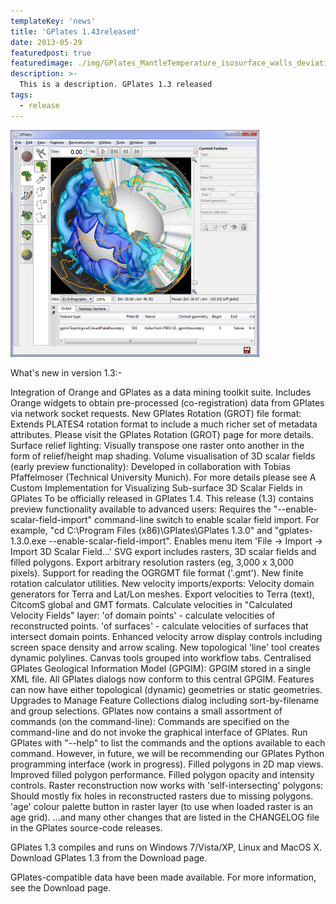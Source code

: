 ```yaml
---
templateKey: 'news'
title: 'GPlates 1.43released'
date: 2013-05-29
featuredpost: true
featuredimage: ./img/GPlates_MantleTemperature_isosurface_walls_deviation-398x363.png
description: >-
  This is a description. GPlates 1.3 released
tags:
  - release
---
```


![GPlates 1.3 released](./img/GPlates_MantleTemperature_isosurface_walls_deviation-398x363.png)

What's new in version 1.3:-

Integration of Orange and GPlates as a data mining toolkit suite.
Includes Orange widgets to obtain pre-processed (co-registration) data from GPlates via network socket requests.
New GPlates Rotation (GROT) file format:
Extends PLATES4 rotation format to include a much richer set of metadata attributes.
Please visit the GPlates Rotation (GROT) page for more details.
Surface relief lighting:
Visually transpose one raster onto another in the form of relief/height map shading.
Volume visualisation of 3D scalar fields (early preview functionality):
Developed in collaboration with Tobias Pfaffelmoser (Technical University Munich).
For more details please see A Custom Implementation for Visualizing Sub-surface 3D Scalar Fields in GPlates
To be officially released in GPlates 1.4.
This release (1.3) contains preview functionality available to advanced users:
Requires the "--enable-scalar-field-import" command-line switch to enable scalar field import.
For example, "cd C:\Program Files (x86)\GPlates\GPlates 1.3.0" and "gplates-1.3.0.exe --enable-scalar-field-import".
Enables menu item 'File -> Import -> Import 3D Scalar Field...'
SVG export includes rasters, 3D scalar fields and filled polygons.
Export arbitrary resolution rasters (eg, 3,000 x 3,000 pixels).
Support for reading the OGRGMT file format ('.gmt').
New finite rotation calculator utilities.
New velocity imports/exports:
Velocity domain generators for Terra and Lat/Lon meshes.
Export velocities to Terra (text), CitcomS global and GMT formats.
Calculate velocities in "Calculated Velocity Fields" layer:
'of domain points' - calculate velocities of reconstructed points.
'of surfaces' - calculate velocities of surfaces that intersect domain points.
Enhanced velocity arrow display controls including screen space density and arrow scaling.
New topological 'line' tool creates dynamic polylines.
Canvas tools grouped into workflow tabs.
Centralised GPlates Geological Information Model (GPGIM):
GPGIM stored in a single XML file.
All GPlates dialogs now conform to this central GPGIM.
Features can now have either topological (dynamic) geometries or static geometries.
Upgrades to Manage Feature Collections dialog including sort-by-filename and group selections.
GPlates now contains a small assortment of commands (on the command-line):
Commands are specified on the command-line and do not invoke the graphical interface of GPlates.
Run GPlates with "--help" to list the commands and the options available to each command.
However, in future, we will be recommending our GPlates Python programming interface (work in progress).
Filled polygons in 2D map views.
Improved filled polygon performance.
Filled polygon opacity and intensity controls.
Raster reconstruction now works with 'self-intersecting' polygons:
Should mostly fix holes in reconstructed rasters due to missing polygons.
'age' colour palette button in raster layer (to use when loaded raster is an age grid).
...and many other changes that are listed in the CHANGELOG file in the GPlates source-code releases.

GPlates 1.3 compiles and runs on Windows 7/Vista/XP, Linux and MacOS X. Download GPlates 1.3 from the Download page.

GPlates-compatible data have been made available. For more information, see the Download page.


